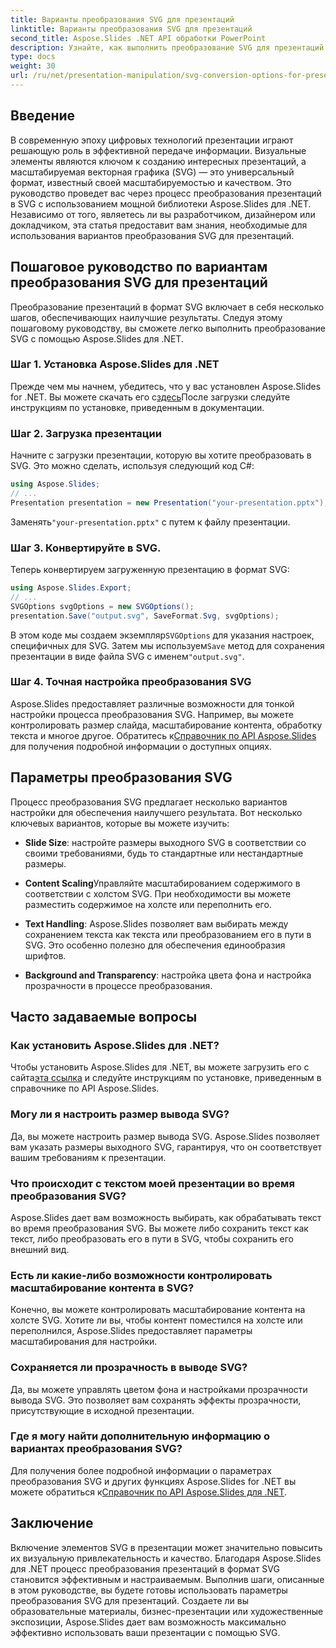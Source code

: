 ```yaml
---
title: Варианты преобразования SVG для презентаций
linktitle: Варианты преобразования SVG для презентаций
second_title: Aspose.Slides .NET API обработки PowerPoint
description: Узнайте, как выполнить преобразование SVG для презентаций с помощью Aspose.Slides для .NET. В этом подробном руководстве представлены пошаговые инструкции, примеры исходного кода и различные варианты преобразования SVG.
type: docs
weight: 30
url: /ru/net/presentation-manipulation/svg-conversion-options-for-presentations/
---
```


## Введение

В современную эпоху цифровых технологий презентации играют решающую роль в эффективной передаче информации. Визуальные элементы являются ключом к созданию интересных презентаций, а масштабируемая векторная графика (SVG) — это универсальный формат, известный своей масштабируемостью и качеством. Это руководство проведет вас через процесс преобразования презентаций в SVG с использованием мощной библиотеки Aspose.Slides для .NET. Независимо от того, являетесь ли вы разработчиком, дизайнером или докладчиком, эта статья предоставит вам знания, необходимые для использования вариантов преобразования SVG для презентаций.

## Пошаговое руководство по вариантам преобразования SVG для презентаций

Преобразование презентаций в формат SVG включает в себя несколько шагов, обеспечивающих наилучшие результаты. Следуя этому пошаговому руководству, вы сможете легко выполнить преобразование SVG с помощью Aspose.Slides для .NET.

### Шаг 1. Установка Aspose.Slides для .NET

 Прежде чем мы начнем, убедитесь, что у вас установлен Aspose.Slides for .NET. Вы можете скачать его с[здесь](https://releases.aspose.com/slides/net/)После загрузки следуйте инструкциям по установке, приведенным в документации.

### Шаг 2. Загрузка презентации

Начните с загрузки презентации, которую вы хотите преобразовать в SVG. Это можно сделать, используя следующий код C#:

```csharp
using Aspose.Slides;
// ...
Presentation presentation = new Presentation("your-presentation.pptx");
```

 Заменять`"your-presentation.pptx"` с путем к файлу презентации.

### Шаг 3. Конвертируйте в SVG.

Теперь конвертируем загруженную презентацию в формат SVG:

```csharp
using Aspose.Slides.Export;
// ...
SVGOptions svgOptions = new SVGOptions();
presentation.Save("output.svg", SaveFormat.Svg, svgOptions);
```

 В этом коде мы создаем экземпляр`SVGOptions` для указания настроек, специфичных для SVG. Затем мы используем`Save` метод для сохранения презентации в виде файла SVG с именем`"output.svg"`.

### Шаг 4. Точная настройка преобразования SVG

 Aspose.Slides предоставляет различные возможности для тонкой настройки процесса преобразования SVG. Например, вы можете контролировать размер слайда, масштабирование контента, обработку текста и многое другое. Обратитесь к[Справочник по API Aspose.Slides](https://reference.aspose.com/slides/net/) для получения подробной информации о доступных опциях.

## Параметры преобразования SVG

Процесс преобразования SVG предлагает несколько вариантов настройки для обеспечения наилучшего результата. Вот несколько ключевых вариантов, которые вы можете изучить:

- **Slide Size**: настройте размеры выходного SVG в соответствии со своими требованиями, будь то стандартные или нестандартные размеры.

- **Content Scaling**Управляйте масштабированием содержимого в соответствии с холстом SVG. При необходимости вы можете разместить содержимое на холсте или переполнить его.

- **Text Handling**: Aspose.Slides позволяет вам выбирать между сохранением текста как текста или преобразованием его в пути в SVG. Это особенно полезно для обеспечения единообразия шрифтов.

- **Background and Transparency**: настройка цвета фона и настройка прозрачности в процессе преобразования.

## Часто задаваемые вопросы

### Как установить Aspose.Slides для .NET?

 Чтобы установить Aspose.Slides для .NET, вы можете загрузить его с сайта[эта ссылка](https://releases.aspose.com/slides/net/) и следуйте инструкциям по установке, приведенным в справочнике по API Aspose.Slides.

### Могу ли я настроить размер вывода SVG?

Да, вы можете настроить размер вывода SVG. Aspose.Slides позволяет вам указать размеры выходного SVG, гарантируя, что он соответствует вашим требованиям к презентации.

### Что происходит с текстом моей презентации во время преобразования SVG?

Aspose.Slides дает вам возможность выбирать, как обрабатывать текст во время преобразования SVG. Вы можете либо сохранить текст как текст, либо преобразовать его в пути в SVG, чтобы сохранить его внешний вид.

### Есть ли какие-либо возможности контролировать масштабирование контента в SVG?

Конечно, вы можете контролировать масштабирование контента на холсте SVG. Хотите ли вы, чтобы контент поместился на холсте или переполнился, Aspose.Slides предоставляет параметры масштабирования для настройки.

### Сохраняется ли прозрачность в выводе SVG?

Да, вы можете управлять цветом фона и настройками прозрачности вывода SVG. Это позволяет вам сохранять эффекты прозрачности, присутствующие в исходной презентации.

### Где я могу найти дополнительную информацию о вариантах преобразования SVG?

 Для получения более подробной информации о параметрах преобразования SVG и других функциях Aspose.Slides for .NET вы можете обратиться к[Справочник по API Aspose.Slides для .NET](https://reference.aspose.com/slides/net/).

## Заключение

Включение элементов SVG в презентации может значительно повысить их визуальную привлекательность и качество. Благодаря Aspose.Slides для .NET процесс преобразования презентаций в формат SVG становится эффективным и настраиваемым. Выполнив шаги, описанные в этом руководстве, вы будете готовы использовать параметры преобразования SVG для презентаций. Создаете ли вы образовательные материалы, бизнес-презентации или художественные экспозиции, Aspose.Slides дает вам возможность максимально эффективно использовать ваши презентации с помощью SVG.